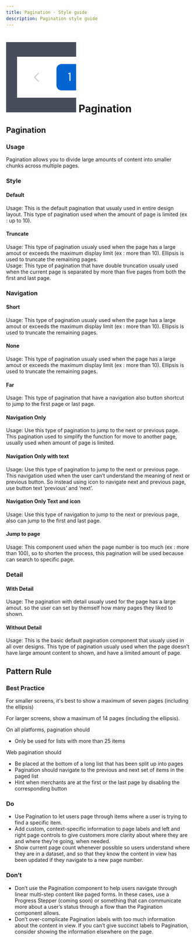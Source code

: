 ```yaml
---
title: Pagination · Style guide
description: Pagination style guide
---
```


<script setup>
  import pPagination from '../../components/pagination/Pagination.vue'
  import { ref } from 'vue-demi'
  import IconPrev from '@carbon/icons-vue/lib/chevron--left/20'
  import IconNext from '@carbon/icons-vue/lib/chevron--right/20'

  const page = ref(1)
  const total = ref(100)
  const total2 = ref(200)
  const page2 = ref(5)
  const total3 = ref(990)
  const perPage = ref(20)
  const perPageOptions = ref([10,20,30])
</script>

<style lang="postcss">
  .nav-left {
    .pagination {
      &__items {
        @apply only:mr-auto only:!ml-0;
      }
    }
  }
</style>

# ![pagination](/assets/images/img-guide-pagination.svg) Pagination

## Pagination

### Usage

Pagination allows you to divide large amounts of content into smaller chunks across multiple pages.

### Style

#### Default

<div class="py-6">
  <p-pagination v-model="page" :total="total" />
</div>
<p-caption class="!text-subtle">
  Usage: This is the default pagination that usualy used in entire design layout. This type of pagination used when the amount of page is limited (ex : up to 10).
</p-caption>

#### Truncate

<div class="py-6">
  <p-pagination v-model="page" :total="total2" />
</div>
<p-caption class="!text-subtle">
  Usage: This type of pagination usualy used when the page has a large amout or exceeds the maximum display limit (ex : more than 10). Ellipsis is used to truncate the remaining pages.
</p-caption>

<div class="py-6">
  <p-pagination v-model="page2" :total="total3" />
</div>
<p-caption class="!text-subtle">
  Usage: This type of pagination that have double truncation usualy used when the current page is separated by more than five pages from both the first and last page.
</p-caption>

### Navigation

#### Short

<div class="py-6">
  <p-pagination v-model="page" :total="total" />
</div>
<p-caption class="!text-subtle">
  Usage: This type of pagination usualy used when the page has a large amout or exceeds the maximum display limit (ex : more than 10). Ellipsis is used to truncate the remaining pages.
</p-caption>

#### None

<div class="py-6">
  <p-pagination variant="none" v-model="page" :total="total" />
</div>
<p-caption class="!text-subtle">
  Usage: This type of pagination usualy used when the page has a large amout or exceeds the maximum display limit (ex : more than 10). Ellipsis is used to truncate the remaining pages.
</p-caption>

#### Far

<div class="py-6">
  <p-pagination variant="far" v-model="page" :total="total" />
</div>
<p-caption class="!text-subtle">
  Usage: This type of pagination that have a navigation also button shortcut to jump to the first page or last page.
</p-caption>

#### Navigation Only

<div class="py-6 nav-left">
  <p-pagination v-model="page" :total="total" navigation-only />
</div>
<p-caption class="!text-subtle">
  Usage: Use this type of pagination to jump to the next or previous page. This pagination used to simplify the function for move to another page, usually used when amount of page is limited.
</p-caption>

#### Navigation Only with text

<div class="py-6 nav-left">
  <p-pagination 
    v-model="page" 
    :total="total" 
    navigation-only
    navigation-text
    prev-nav-label="Previous"
    next-nav-label="Next" />
</div>
<p-caption class="!text-subtle">
  Usage: Use this type of pagination to jump to the next or previous page. This navigation used when the user can’t understand the meaning of next or previous button. So instead using icon to navigate next and previous page, use button text ‘previous’ and ‘next’.
</p-caption>

#### Navigation Only Text and icon

<div class="py-6 nav-left">
  <p-pagination 
    v-model="page" 
    :total="total" 
    navigation-only
    navigation-text
    variant="far"
    first-nav-label="First"
    last-nav-label="Last">
    <template #prev-navigation>
      <IconPrev />
    </template>
    <template #next-navigation>
      <IconNext />
    </template>
  </p-pagination>
</div>
<p-caption class="!text-subtle">
  Usage: Use this type of navigation to jump to the next or previous page, also can jump to the first and last page.
</p-caption>

#### Jump to page

<div class="py-6 nav-left">
  <p-pagination 
    v-model="page" 
    v-model:per-page="perPage"
    :total="total" 
    quick-jump>
  </p-pagination>
</div>
<p-caption class="!text-subtle">
  Usage: This component used when the page number is too much (ex : more than 100), so to shorten the process, this pagination will be used because can search to specific page.
</p-caption>

### Detail

#### With Detail

<div class="py-6 nav-left">
  <p-pagination 
    v-model="page" 
    v-model:per-page="perPage" 
    :total="total" 
    show-detail>
    <template #pagination-count="{ range, total }">
      {{ range[0] }} to {{ range[1] }} from {{ total }}
    </template>
  </p-pagination>
</div>
<p-caption class="!text-subtle">
  Usage: The pagination with detail usualy used for the page has a large amout. so the user can set by themself how many pages they liked to shown. 
</p-caption>

#### Without Detail

<div class="py-6 nav-left">
  <p-pagination 
    v-model="page" 
    v-model:per-page="perPage" 
    :total="total" />
</div>
<p-caption class="!text-subtle">
  Usage: This is the basic default pagination component that usualy used in all over designs. This type of pagination usualy used when the page doesn’t have large amount content to shown, and have a limited amount of page.
</p-caption>

## Pattern Rule

### Best Practice

<div class="flex">
  <div class="w-2/3">
    <p>For smaller screens, it's best to show a maximum of seven pages (including the ellipsis)</p>
    <p>For larger screens, show a maximum of 14 pages (including the ellipsis).</p>
    <p>On all platforms, pagination should</p>
    <ul>
      <li>Only be used for lists with more than 25 items</li>
    </ul> 
    <p>Web pagination should</p>
    <ul>
      <li>Be placed at the bottom of a long list that has been split up into pages</li>
      <li>Pagination should navigate to the previous and next set of items in the paged list</li>
      <li>Hint when merchants are at the first or the last page by disabling the corresponding button</li>
    </ul> 
  </div>
</div>

### Do

<div class="flex">
  <div class="w-2/3">
    <ul>
      <li>Use Pagination to let users page through items where a user is trying to find a specific item.</li>
      <li>
        Add custom, context-specific information to page labels and left and right page controls 
        to give customers more clarity about where they are and where they’re going, when needed.
      </li>
      <li>
        Show current page count whenever possible so users understand where they are in a dataset, 
        and so that they know the content in view has been updated if they navigate to a new page number.
      </li>
    </ul> 
  </div>
</div>

### Don’t

<div class="flex">
  <div class="w-2/3">
    <ul>
      <li>
        Don’t use the Pagination component to help users navigate through linear multi-step 
        content like paged forms. In these cases, use a Progress Stepper (coming soon) or something 
        that can communicate more about a user’s status through a flow than the Pagination component allows.
      </li>
      <li>
        Don’t over-complicate Pagination labels with too much information about the content in view. 
        If you can’t give succinct labels to Pagination, consider showing the information elsewhere on the page.
      </li>
    </ul> 
  </div>
</div>